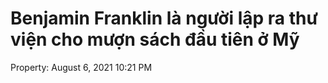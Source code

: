 # Benjamin Franklin là người lập ra thư viện cho mượn sách đầu tiên ở Mỹ

Property: August 6, 2021 10:21 PM